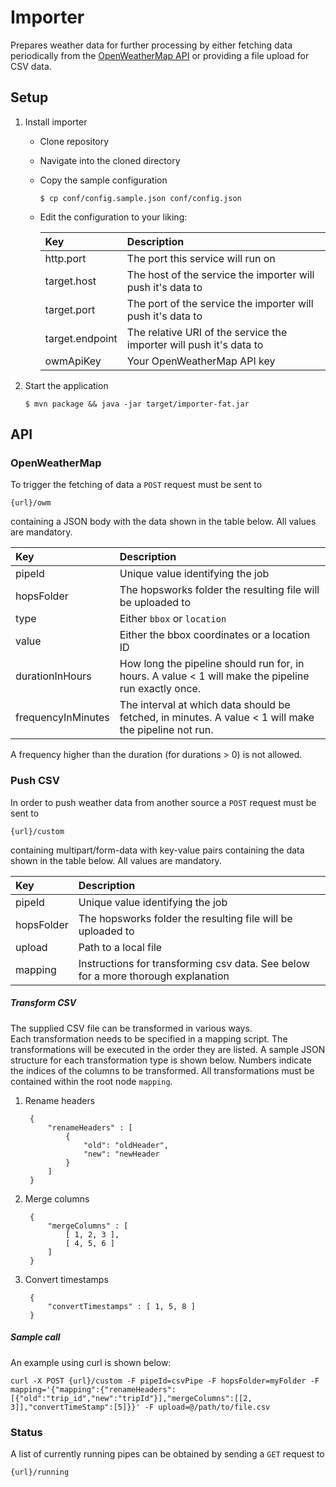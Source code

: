 # Importer

Prepares weather data for further processing by either fetching data periodically from the [OpenWeatherMap API](https://openweathermap.org/api)
or providing a file upload for CSV data.

## Setup

1. Install importer
    * Clone repository
    * Navigate into the cloned directory
    * Copy the sample configuration

        ```
        $ cp conf/config.sample.json conf/config.json
        ```
    * Edit the configuration to your liking:

        |Key|Description|
        |:--- |:---|
        |http.port| The port this service will run on |
        |target.host| The host of the service the importer will push it's data to |
        |target.port| The port of the service the importer will push it's data to |
        |target.endpoint| The relative URI of the service the importer will push it's data to |
        |owmApiKey| Your OpenWeatherMap API key |

2. Start the application

    ```
    $ mvn package && java -jar target/importer-fat.jar
    ```

## API

### OpenWeatherMap

To trigger the fetching of data a `POST` request must be sent to

    {url}/owm
    
containing a JSON body with the data shown in the table below. All values are mandatory.

|Key|Description|
|:--- |:---|
|pipeId| Unique value identifying the job |
|hopsFolder| The hopsworks folder the resulting file will be uploaded to |
|type| Either `bbox` or `location` |
|value| Either the bbox coordinates or a location ID |
|durationInHours| How long the pipeline should run for, in hours. A value < 1 will make the pipeline run exactly once. |
|frequencyInMinutes| The interval at which data should be fetched, in minutes. A value < 1 will make the pipeline not run. |

A frequency higher than the duration (for durations > 0) is not allowed.

### Push CSV 

In order to push weather data from another source a `POST` request must be sent to

    {url}/custom

containing multipart/form-data with key-value pairs containing the data shown in the table below. All values are mandatory.

|Key|Description|
|:--- |:---|
|pipeId| Unique value identifying the job |
|hopsFolder| The hopsworks folder the resulting file will be uploaded to |
|upload| Path to a local file |
|mapping| Instructions for transforming csv data. See below for a more thorough explanation |

##### Transform CSV

The supplied CSV file can be transformed in various ways.    
Each transformation needs to be specified in a mapping script. 
The transformations will be executed in the order they are listed.
A sample JSON structure for each transformation type is shown below. 
Numbers indicate the indices of the columns to be transformed.
All transformations must be contained within the root node `mapping`.

1. Rename headers
        
        {
            "renameHeaders" : [
                {   
                    "old": "oldHeader",
                    "new": "newHeader
                }
            ]   
        }
    
2. Merge columns
    
        {
            "mergeColumns" : [
                [ 1, 2, 3 ],
                [ 4, 5, 6 ]               
            ]
        }
        
3. Convert timestamps
        
        {
            "convertTimestamps" : [ 1, 5, 8 ]   
        }
        

##### Sample call

An example using curl is shown below:

    curl -X POST {url}/custom -F pipeId=csvPipe -F hopsFolder=myFolder -F mapping='{"mapping":{"renameHeaders":[{"old":"trip_id","new":"tripId"}],"mergeColumns":[[2, 3]],"convertTimeStamp":[5]}}' -F upload=@/path/to/file.csv

### Status

A list of currently running pipes can be obtained by sending a `GET` request to 

    {url}/running